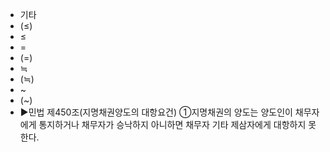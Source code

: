 - 기타
- (≤)
- ≤
- =
- (=)
- ≒
- (≒)
- ~
- (~)
- ▶️민법 제450조(지명채권양도의 대항요건) ①지명채권의 양도는 양도인이 채무자에게 통지하거나 채무자가 승낙하지 아니하면 채무자 기타 제삼자에게 대항하지 못한다.